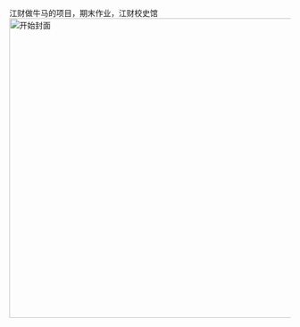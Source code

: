 江财做牛马的项目，期末作业，江财校史馆
<img width="538" alt="开始封面" src="[https://github.com/user-attachments/assets/22aa7495-5f26-4df4-becb-f31c4ee9dcd1](https://github.com/uguang2003/unity-jxufe-school-history-museum/blob/master/Assets/UI/SKPLTextures/%E5%BC%80%E5%A7%8B%E5%B0%81%E9%9D%A2.png)" />
